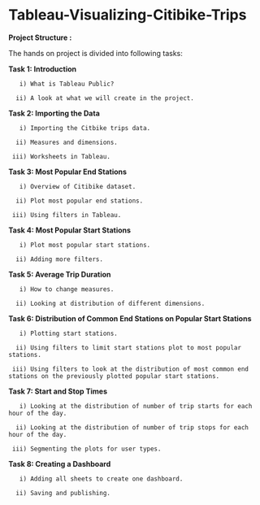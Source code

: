 # Tableau-Visualizing-Citibike-Trips

**Project Structure :**

The hands on project is divided into following tasks:

**Task 1: Introduction**

       i) What is Tableau Public?
       
      ii) A look at what we will create in the project.
      
**Task 2: Importing the Data**

       i) Importing the Citbike trips data.
       
      ii) Measures and dimensions.
      
     iii) Worksheets in Tableau.
     
**Task 3: Most Popular End Stations**

       i) Overview of Citibike dataset.
       
      ii) Plot most popular end stations.
      
     iii) Using filters in Tableau.
     
**Task 4: Most Popular Start Stations**

       i) Plot most popular start stations.
       
      ii) Adding more filters.
      
**Task 5: Average Trip Duration**

       i) How to change measures.
       
      ii) Looking at distribution of different dimensions.
      
**Task 6: Distribution of Common End Stations on Popular Start Stations**

       i) Plotting start stations.
       
      ii) Using filters to limit start stations plot to most popular stations.
      
     iii) Using filters to look at the distribution of most common end stations on the previously plotted popular start stations.
     
**Task 7: Start and Stop Times**

       i) Looking at the distribution of number of trip starts for each hour of the day.
       
      ii) Looking at the distribution of number of trip stops for each hour of the day.
      
     iii) Segmenting the plots for user types.
     
**Task 8: Creating a Dashboard**

       i) Adding all sheets to create one dashboard.
       
      ii) Saving and publishing.
      
